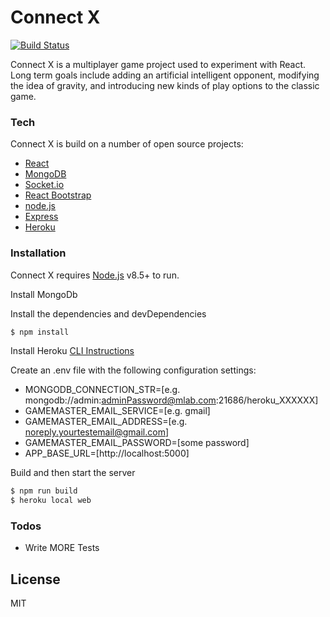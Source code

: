 # Connect X

[![Build Status](https://travis-ci.org/gtrodriguez/fictional-octo-guacamole.svg?branch=master)](https://travis-ci.org/gtrodriguez/fictional-octo-guacamole)

Connect X is a multiplayer game project used to experiment with React.
Long term goals include adding an artificial intelligent opponent,
modifying the idea of gravity, and introducing new kinds of play options to the classic game.

### Tech

Connect X is build on a number of open source projects:

* [React]
* [MongoDB]
* [Socket.io]
* [React Bootstrap]
* [node.js]
* [Express]
* [Heroku]

### Installation

Connect X requires [Node.js](https://nodejs.org/) v8.5+ to run.

Install MongoDb

Install the dependencies and devDependencies

```sh
$ npm install
```

Install Heroku [CLI Instructions](https://devcenter.heroku.com/articles/heroku-cli)

Create an .env file with the following configuration settings:

* MONGODB_CONNECTION_STR=[e.g. mongodb://admin:adminPassword@mlab.com:21686/heroku_XXXXXX]
* GAMEMASTER_EMAIL_SERVICE=[e.g. gmail]
* GAMEMASTER_EMAIL_ADDRESS=[e.g. noreply.yourtestemail@gmail.com]
* GAMEMASTER_EMAIL_PASSWORD=[some password]
* APP_BASE_URL=[http://localhost:5000]

Build and then start the server

```sh
$ npm run build
$ heroku local web
```

### Todos

 - Write MORE Tests

License
----

MIT

[//]: # (These are reference links used in the body of this note and get stripped out when the markdown processor does its job. There is no need to format nicely because it shouldn't be seen. Thanks SO - http://stackoverflow.com/questions/4823468/store-comments-in-markdown-syntax)


   [dill]: <https://github.com/gtrodriguez>
   [git-repo-url]: <https://github.com/gtrodriguez/fictional-octo-guacamole>
   [john gruber]: <http://gabe-rodriguez.com>
   [Socket.io]: <https://socket.io/>
   [MongoDb]: <https://mongodb.com/>
   [node.js]: <http://nodejs.org>
   [React Bootstrap]: <https://react-bootstrap.github.io/>
   [@tjholowaychuk]: <http://twitter.com/tjholowaychuk>
   [express]: <http://expressjs.com>
   [React]: <https://react-bootstrap.github.io>
   [Heroku]: <https://heroku.com>
